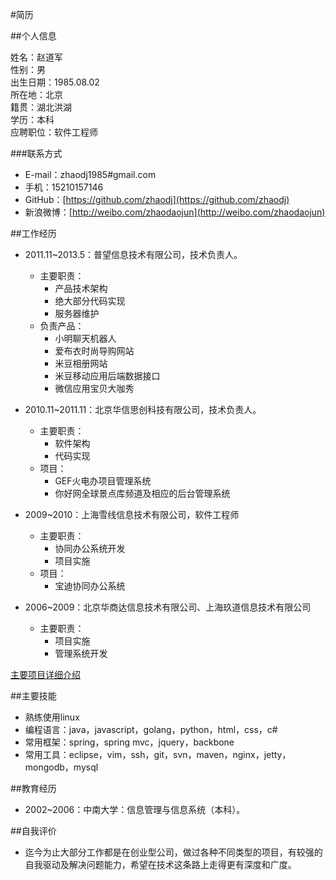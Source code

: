#简历

##个人信息

姓名：赵道军  
性别：男  
出生日期：1985.08.02    
所在地：北京  
籍贯：湖北洪湖  
学历：本科  
应聘职位：软件工程师

###联系方式

- E-mail：zhaodj1985#gmail.com
- 手机：15210157146
- GitHub：[https://github.com/zhaodj](https://github.com/zhaodj)
- 新浪微博：[http://weibo.com/zhaodaojun](http://weibo.com/zhaodaojun)

##工作经历
 
- 2011.11~2013.5：普望信息技术有限公司，技术负责人。  
	- 主要职责：
		- 产品技术架构
		- 绝大部分代码实现
		- 服务器维护
	- 负责产品：
		- 小明聊天机器人
		- 爱布衣时尚导购网站  
		- 米豆相册网站
		- 米豆移动应用后端数据接口
		- 微信应用宝贝大咖秀  
		
- 2010.11~2011.11：北京华信思创科技有限公司，技术负责人。  
	- 主要职责：
		- 软件架构
		- 代码实现
	- 项目：
		- GEF火电办项目管理系统
		- 你好网全球景点库频道及相应的后台管理系统
- 2009~2010：上海雪线信息技术有限公司，软件工程师
	- 主要职责：
		- 协同办公系统开发
		- 项目实施
	- 项目：
		- 宝迪协同办公系统
- 2006~2009：北京华商达信息技术有限公司、上海玖道信息技术有限公司
	- 主要职责：
		- 项目实施
		- 管理系统开发

[主要项目详细介绍](https://github.com/zhaodj/code/projects.md)

##主要技能
- 熟练使用linux
- 编程语言：java，javascript，golang，python，html，css，c#
- 常用框架：spring，spring mvc，jquery，backbone
- 常用工具：eclipse，vim，ssh，git，svn，maven，nginx，jetty，mongodb，mysql

##教育经历

- 2002~2006：中南大学：信息管理与信息系统（本科）。


##自我评价
- 迄今为止大部分工作都是在创业型公司，做过各种不同类型的项目，有较强的自我驱动及解决问题能力，希望在技术这条路上走得更有深度和广度。

